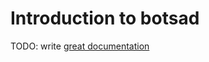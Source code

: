 # Introduction to botsad

TODO: write [great documentation](http://jacobian.org/writing/what-to-write/)
